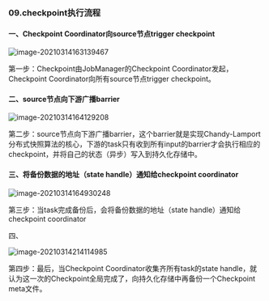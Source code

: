 ### 09.checkpoint执行流程



#### 一、Checkpoint Coordinator向source节点trigger checkpoint

![image-20210314163139467](F:\src\tuling\project-all\learn-bigdata-flink\doc\images\image-20210314163139467.png)



第一步：Checkpoint由JobManager的Checkpoint Coordinator发起，Checkpoint Coordinator向所有source节点trigger checkpoint。



#### 二、source节点向下游广播barrier

![image-20210314164129208](F:\src\tuling\project-all\learn-bigdata-flink\doc\images\image-20210314164129208.png)



第二步：source节点向下游广播barrier，这个barrier就是实现Chandy-Lamport分布式快照算法的核心，下游的task只有收到所有input的barrier才会执行相应的checkpoint，并将自己的状态（异步）写入到持久化存储中。



#### 三、将备份数据的地址（state handle）通知给checkpoint coordinator

![image-20210314164930248](F:\src\tuling\project-all\learn-bigdata-flink\doc\images\image-20210314164930248.png)

第三步：当task完成备份后，会将备份数据的地址（state handle）通知给checkpoint coordinator



四、

![image-20210314214114985](F:\src\tuling\project-all\learn-bigdata-flink\doc\images\image-20210314214114985.png)



第四步：最后，当Checkpoint Coordinator收集齐所有task的state handle，就认为这一次的Checkpoint全局完成了，向持久化存储中再备份一个Checkpoint meta文件。